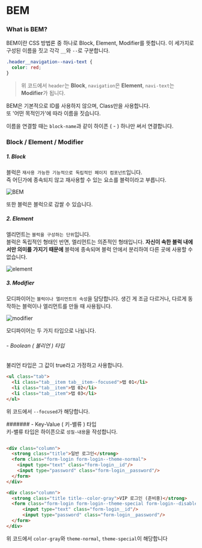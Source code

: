 # BEM

### What is BEM?

BEM이란 CSS 방법론 중 하나로 Block, Element, Modifier를 뜻합니다. 이 세가지로 구성된 이름을 짓고 각각 `__`와 `--`로 구분합니다.

```CSS
.header__navigation--navi-text {
  color: red;
}
```

> 위 코드에서 `header`는 **Block**, `navigation`은 **Element**, `navi-text`는 **Modifier**가 됩니다.

BEM은 기본적으로 ID를 사용하지 않으며, Class만을 사용합니다.  
또 '어떤 목적인가'에 따라 이름을 짓습니다.

이름을 연결할 때는 `block-name`과 같이 하이픈 ( - ) 하나만 써서 연결합니다.

### Block / Element / Modifier

##### 1. Block

블럭은 `재사용 가능한 기능적으로 독립적인 페이지 컴포넌트`입니다.  
즉 어딘가에 종속되지 않고 재사용할 수 있는 요소를 블럭이라고 부릅니다.

![BEM](https://github.com/MC-Meeting-for-Competition/Frontend-Developer-Roadmap/assets/106881184/de63af21-7e39-4fe8-a13d-8a32207b4ffa)

또한 블럭은 블럭으로 감쌀 수 있습니다.

##### 2. Element

엘리먼트는 `블럭을 구성하는 단위`입니다.  
블럭은 독립적인 형태인 반면, 엘리먼트는 의존적인 형태입니다. **자신이 속한 블럭 내에서만 의미를 가지기 때문에** 블럭에 종속되며 블럭 안에서 분리하여 다른 곳에 사용할 수 없습니다.

![element](https://github.com/MC-Meeting-for-Competition/Frontend-Developer-Roadmap/assets/106881184/b9469f24-7fbd-4f91-a567-477910f3ac67)

##### 3. Modifier

모디파이어는 `블럭이나 엘리먼트의 속성`을 담당합니다. 생긴 게 조금 다르거나, 다르게 동작하는 블럭이나 엘리먼트를 만들 때 사용됩니다.

![modifier](https://github.com/MC-Meeting-for-Competition/Frontend-Developer-Roadmap/assets/106881184/b46aa31a-9388-4581-9f40-fbc0da9fa2d5)

모디파이어는 두 가지 타입으로 나뉩니다.

###### - Boolean ( 불리언 ) 타입

불리언 타입은 그 값이 true라고 가정하고 사용합니다.

```HTML
<ul class="tab">
  <li class="tab__item tab__item--focused">탭 01</li>
  <li class="tab__item">탭 02</li>
  <li class="tab__item">탭 03</li>
</ul>
```

위 코드에서 `--focused`가 해당합니다.

####### - Key-Value ( 키-밸류 ) 타입    
키-밸류 타입은 하이픈으로 `성질-내용`을 작성합니다.

```HTML

<div class="column">
  <strong class="title">일반 로그인</strong>
  <form class="form-login form-login--theme-normal">
    <input type="text" class="form-login__id"/>
    <input type="password" class="form-login__password"/>
  </form>
</div>

<div class="column">
  <strong class="title title--color-gray">VIP 로그인 (준비중)</strong>
  <form class="form-login form-login--theme-special form-login--disabled">
      <input type="text" class="form-login__id"/>
      <input type="password" class="form-login__password"/>
  </form>
</div>
```

위 코드에서 `color-gray`와 `theme-normal`, `theme-special`이 해당합니다
